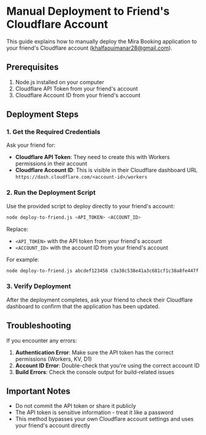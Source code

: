 # Manual Deployment to Friend's Cloudflare Account

This guide explains how to manually deploy the Mira Booking application to your friend's Cloudflare account (khalfaouimanar28@gmail.com).

## Prerequisites

1. Node.js installed on your computer
2. Cloudflare API Token from your friend's account
3. Cloudflare Account ID from your friend's account

## Deployment Steps

### 1. Get the Required Credentials

Ask your friend for:

- **Cloudflare API Token**: They need to create this with Workers permissions in their account
- **Cloudflare Account ID**: This is visible in their Cloudflare dashboard URL `https://dash.cloudflare.com/<account-id>/workers`

### 2. Run the Deployment Script

Use the provided script to deploy directly to your friend's account:

```bash
node deploy-to-friend.js <API_TOKEN> <ACCOUNT_ID>
```

Replace:
- `<API_TOKEN>` with the API token from your friend's account
- `<ACCOUNT_ID>` with the account ID from your friend's account

For example:
```bash
node deploy-to-friend.js abcdef123456 c3a38c538e41a3c681cf1c38a8fe447f
```

### 3. Verify Deployment

After the deployment completes, ask your friend to check their Cloudflare dashboard to confirm that the application has been updated.

## Troubleshooting

If you encounter any errors:

1. **Authentication Error**: Make sure the API token has the correct permissions (Workers, KV, D1)
2. **Account ID Error**: Double-check that you're using the correct account ID
3. **Build Errors**: Check the console output for build-related issues

## Important Notes

- Do not commit the API token or share it publicly
- The API token is sensitive information - treat it like a password
- This method bypasses your own Cloudflare account settings and uses your friend's account directly 